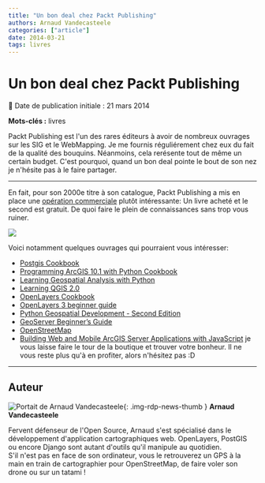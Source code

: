 ```yaml
---
title: "Un bon deal chez Packt Publishing"
authors: Arnaud Vandecasteele
categories: ["article"]
date: 2014-03-21
tags: livres
---
```


# Un bon deal chez Packt Publishing

:calendar: Date de publication initiale : 21 mars 2014

**Mots-clés :** livres

Packt Publishing est l'un des rares éditeurs à avoir de nombreux ouvrages sur les SIG et le WebMapping. Je me fournis réguliérement chez eux du fait de la qualité des bouquins. Néanmoins, cela rerésente tout de même un certain budget. C'est pourquoi, quand un bon deal pointe le bout de son nez je n'hésite pas à le faire partager.

----

En fait, pour son 2000e titre à son catalogue, Packt Publishing a mis en place une [opération commerciale](http://bit.ly/1j26nPN) plutôt intéressante: Un livre acheté et le second est gratuit. De quoi faire le plein de connaissances sans trop vous ruiner.

[![](https://cdn.geotribu.fr/img/articles-blog-rdp/capture-ecran/2000th-Book-Home-Page-Banner.png)](http://bit.ly/1j26nPN)

Voici notamment quelques ouvrages qui pourraient vous intéresser:

* [Postgis Cookbook](http://www.packtpub.com/postgis-to-store-organize-manipulate-analyze-spatial-data-cookbook/book)
* [Programming ArcGIS 10.1 with Python Cookbook](http://www.packtpub.com/programming-arcgis-10-1-with-python-cookbook/book)
* [Learning Geospatial Analysis with Python](http://www.packtpub.com/learning-geospatial-analysis-with-python/book)
* [Learning QGIS 2.0](http://www.packtpub.com/learning-qgis-2-0-to-create-maps-and-perform-geoprocessing-tasks/book)
* [OpenLayers Cookbook](http://www.packtpub.com/openlayers-create-gis-web-applications-cookbook/book)
* [OpenLayers 3 beginner guide](http://www.packtpub.com/openlayers-3-beginners-guide/book)
* [Python Geospatial Development - Second Edition](http://www.packtpub.com/python-geospatial-development-second-edition/book)
* [GeoServer Beginner’s Guide](http://www.packtpub.com/geoserver-share-edit-geospatial-data-beginners-guide/book)
* [OpenStreetMap](http://www.packtpub.com/openstreetmap/book)
* [Building Web and Mobile ArcGIS Server Applications with JavaScript](http://www.packtpub.com/building-web-and-mobile-arcgis-server-applications-with-javascript/book)
je vous laisse faire le tour de la boutique et trouver votre bonheur. Il ne vous reste plus qu'à en profiter, alors n'hésitez pas :D

----

## Auteur

![Portait de Arnaud Vandecasteele](https://cdn.geotribu.fr/img/internal/contributeurs/avdc.jpg){: .img-rdp-news-thumb }
**Arnaud Vandecasteele**

Fervent défenseur de l'Open Source, Arnaud s'est spécialisé dans le développement d'application cartographiques web. OpenLayers, PostGIS ou encore Django sont autant d'outils qu'il manipule au quotidien.  
S'il n'est pas en face de son ordinateur, vous le retrouverez un GPS à la main en train de cartographier pour OpenStreetMap, de faire voler son drone ou sur un tatami !
